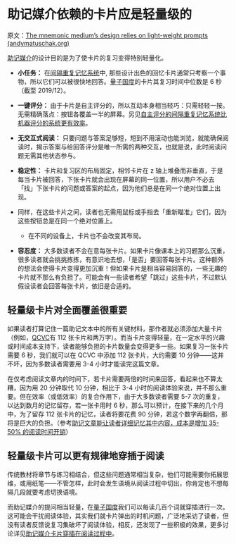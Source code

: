 # 助记媒介依赖的卡片应是轻量级的

原文：[The mnemonic medium’s design relies on light-weight prompts (andymatuschak.org)](https://notes.andymatuschak.org/z7U6zXNGgTz1aEpRDUe6eMxotrhK4tmgprcxh)

[助记媒介](https://notes.andymatuschak.org/z4rRX3qwSSJRsEkdXKwH2shamgHNeRthrMLiF)的设计目的是为了使卡片的复习变得特别轻量化。

- **小任务：** 在[间隔重复记忆系统](https://notes.andymatuschak.org/z4eXdSMJFv2qVGXSUEKH4vdcHBrLHcFY1ZGfC)中, 那些设计出色的回忆卡片通常只考察一个事物，所以它们可以被很快地回答。[量子国度](https://notes.andymatuschak.org/z2fBHADWa93EZTuNzuww7V3Vi587ZyZ4FHTHm)的卡片其复习时间中位数是 6 秒（截至 2019/12）。

- **一键评分：** 由于卡片是自主评分的，所以互动本身相当轻巧：只需轻轻一按。无需精确落点：按钮各覆盖一半的屏幕。另见[自主评分的间隔重复记忆系统比机器评分的系统更有效率](https://notes.andymatuschak.org/z7MGZ4wX4fenUQzR9248QfWU8GFeZbTFGaJRM)。

- **无交互式阅读：** 只要问题与答案足够短，短到不用滚动也能浏览，就能确保阅读时，揭示答案与给回答评分是唯一所需的两种交互，也就是说，此时阅读问题无需其他状态参与。

- **稳定性：** 卡片和复习区的布局固定，相邻卡片在 z 轴上堆叠而非垂直，于是每当卡片被回答，下张卡片就会出现在屏幕的同一位置，所以用户不必去「找」下张卡片的问题或答案的起点，因为他们总是在同一个绝对位置上出现。

- 同样，在这些卡片之间，读者也无需用鼠标或手指去「重新瞄准」它们，因为这些按钮总是在同一个绝对位置上。

  - 在不同的设备上，卡片也不会改变其布局。

- **容忍度：** 大多数读者不会在意每张卡片。如果卡片像课本上的习题那么沉重，很多读者就会挑挑拣拣，有意识地去想，「是否」要回答每张卡片。这种额外的想法会使得卡片变得更加沉重！但如果卡片是相当容易回答的，一些无趣的卡片就不那么有负担了。可能会有一些读者希望「跳过」这些卡片，不过默认假设读者会回答每张卡片，依旧是合适的。

## 轻量级卡片对全面覆盖很重要

如果读者打算记住一篇助记文本中的所有关键材料，那作者就必须添加大量卡片（例如，[QCVC](https://notes.andymatuschak.org/zDEm83cN4nymHeX89cvZCPVQJ4hyhmsLexyC)有 112 张卡片和两万字）。而当卡片变得轻量，在一定水平的兴趣或时间成本支持下，读者能够负担的卡片数量会变得更多一些。如果复习一张卡片需要 6 秒，我们就可以在 QCVC 中添加 112 张卡片，大约需要 10 分钟——这并不坏，因为多数读者需要用 3-4 小时才能读完这篇文章。

在仅考虑阅读文章内的时间下，若卡片需要两倍的时间来回答，看起来也不算太糟，因为用 20 分钟取代 10 分钟，相比于 3-4 小时的阅读体验来说，并不那么重要。但在效率（或低效率）的复合作用下，由于大多数读者需要 5-7 次的重复，以达到数月的记忆留存，若一张卡用时 6 秒，那么可以预计，在接下来的几个月中，为了留存 112 张卡片的记忆，读者将要花费 90 分钟，若这个数字再翻倍，那将是巨大的负担。（参考[助记文章能让读者详细记忆其中内容，成本是增加 35-50% 的阅读时间开销](https://notes.andymatuschak.org/z3bWum57HwBPxDJuBNYg3fgNK6tU15QF8srNF)）

## 轻量级卡片可以更有规律地穿插于阅读

传统教材将章节与练习相结合，但这些问题通常相当复杂，他们可能需要你拓展思维，或用纸笔——不管怎样，此时会发生语境从阅读过程中切出，你肯定也不想每隔几段就要考虑切换语境。

而助记媒介的提问相当轻量，在[量子国度](https://notes.andymatuschak.org/z2fBHADWa93EZTuNzuww7V3Vi587ZyZ4FHTHm)我们可以每读几百个词就穿插进行一次。这可能会干扰阅读体验，其实我们就卡片弹出的时机问题，广泛地采访了读者，但没有读者反馈说复习集破坏了阅读体验，相反，还发现了一些积极的效果，更多讨论详见[助记媒介卡片穿插在阅读过程中](https://notes.andymatuschak.org/zE1sr3TTDoEJut4hgai2w6qFUwBYHSkk7no)。